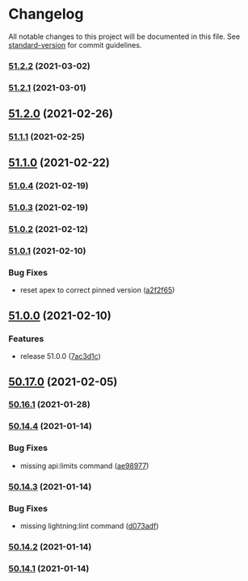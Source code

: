 # Changelog

All notable changes to this project will be documented in this file. See [standard-version](https://github.com/conventional-changelog/standard-version) for commit guidelines.

### [51.2.2](https://github.com/salesforcecli/salesforcedx/compare/v51.2.1...v51.2.2) (2021-03-02)

### [51.2.1](https://github.com/salesforcecli/salesforcedx/compare/v51.2.0...v51.2.1) (2021-03-01)

## [51.2.0](https://github.com/salesforcecli/salesforcedx/compare/v51.1.1...v51.2.0) (2021-02-26)

### [51.1.1](https://github.com/salesforcecli/salesforcedx/compare/v51.1.0...v51.1.1) (2021-02-25)

## [51.1.0](https://github.com/salesforcecli/salesforcedx/compare/v51.0.4...v51.1.0) (2021-02-22)

### [51.0.4](https://github.com/salesforcecli/salesforcedx/compare/v51.0.3...v51.0.4) (2021-02-19)

### [51.0.3](https://github.com/salesforcecli/salesforcedx/compare/v51.0.2...v51.0.3) (2021-02-19)

### [51.0.2](https://github.com/salesforcecli/salesforcedx/compare/v51.0.1...v51.0.2) (2021-02-12)

### [51.0.1](https://github.com/salesforcecli/salesforcedx/compare/v51.0.0...v51.0.1) (2021-02-10)


### Bug Fixes

* reset apex to correct pinned version ([a2f2f65](https://github.com/salesforcecli/salesforcedx/commit/a2f2f6552fea43149928aad93378fd82c458b2d5))

## [51.0.0](https://github.com/salesforcecli/salesforcedx/compare/v50.17.0...v51.0.0) (2021-02-10)


### Features

* release 51.0.0 ([7ac3d1c](https://github.com/salesforcecli/salesforcedx/commit/7ac3d1cc8157089fae3a1d8ac0c4be1cb6330779))

## [50.17.0](https://github.com/salesforcecli/salesforcedx/compare/v50.16.1...v50.17.0) (2021-02-05)

### [50.16.1](https://github.com/salesforcecli/salesforcedx/compare/v50.14.4...v50.16.1) (2021-01-28)

### [50.14.4](https://github.com/salesforcecli/salesforcedx/compare/v50.14.3...v50.14.4) (2021-01-14)


### Bug Fixes

* missing api:limits command ([ae98977](https://github.com/salesforcecli/salesforcedx/commit/ae98977c3ed1872455138d1aff5a27cae63f4790))

### [50.14.3](https://github.com/salesforcecli/salesforcedx/compare/v50.14.2...v50.14.3) (2021-01-14)


### Bug Fixes

* missing lightning:lint command ([d073adf](https://github.com/salesforcecli/salesforcedx/commit/d073adf2fc79b88875d36a0b40d6787d2c0fa23e))

### [50.14.2](https://github.com/salesforcecli/salesforcedx/compare/v50.14.1...v50.14.2) (2021-01-14)

### [50.14.1](https://github.com/salesforcecli/salesforcedx/compare/v50.14.0...v50.14.1) (2021-01-14)
